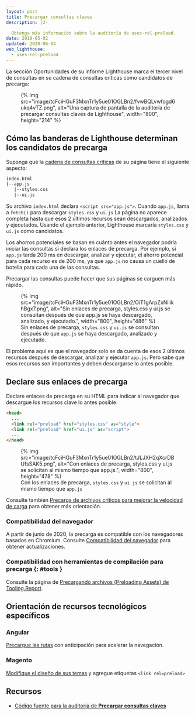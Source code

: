 ```yaml
---
layout: post
title: Precargar consultas claves
description: |2-

  Obtenga más información sobre la auditoría de uses-rel-preload.
date: 2019-05-02
updated: 2020-06-04
web_lighthouse:
  - uses-rel-preload
---
```


La sección Oportunidades de su informe Lighthouse marca el tercer nivel de consultas en su cadena de consultas críticas como candidatos de precarga:

<figure> {% Img src="image/tcFciHGuF3MxnTr1y5ue01OGLBn2/fvwBQLvwfogd6ukq4vTZ.png", alt="Una captura de pantalla de la auditoría de precargar consultas claves de Lighthouse", width="800", height="214" %}</figure>

## Cómo las banderas de Lighthouse determinan los candidatos de precarga

Suponga que la [cadena de consultas críticas](/critical-request-chains) de su página tiene el siguiente aspecto:

```html
index.html
|--app.js
   |--styles.css
   |--ui.js
```

Su archivo `index.html` declara `<script src="app.js">`. Cuando `app.js`, llama a `fetch()` para descargar `styles.css` y `ui.js` La página no aparece completa hasta que esos 2 últimos recursos sean descargados, analizados y ejecutados. Usando el ejemplo anterior, Lighthouse marcaría `styles.css` y `ui.js` como candidatos.

Los ahorros potenciales se basan en cuánto antes el navegador podría iniciar las consultas si declara los enlaces de precarga. Por ejemplo, si `app.js` tarda 200 ms en descargar, analizar y ejecutar, el ahorro potencial para cada recurso es de 200 ms, ya que `app.js` no causa un cuello de botella para cada una de las consultas.

Precargar las consultas puede hacer que sus páginas se carguen más rápido.

<figure>{% Img src="image/tcFciHGuF3MxnTr1y5ue01OGLBn2/OiT1gArpZxNliikhBgx7.png", alt="Sin enlaces de precarga, styles.css y ui.js se consultan después de que app.js se haya descargado, analizado, y ejecutado.", width="800", height="486" %} <figcaption> Sin enlaces de precarga, <code>styles.css</code> y <code>ui.js</code> se consultan después de que <code>app.js</code> se haya descargado, analizado y ejecutado.</figcaption></figure>

El problema aquí es que el navegador solo se da cuenta de esos 2 últimos recursos después de descargar, analizar y ejecutar `app.js`. Pero sabe que esos recursos son importantes y deben descargarse lo antes posible.

## Declare sus enlaces de precarga

Declare enlaces de precarga en su HTML para indicar al navegador que descargue los recursos clave lo antes posible.

```html
<head>
  ...
  <link rel="preload" href="styles.css" as="style">
  <link rel="preload" href="ui.js" as="script">
  ...
</head>
```

<figure>{% Img src="image/tcFciHGuF3MxnTr1y5ue01OGLBn2/tJLJXH2qXcrDBUfsSAK5.png", alt="Con enlaces de precarga, styles.css y ui.js se solicitan al mismo tiempo que app.js.", width="800", height="478" %} <figcaption> Con los enlaces de precarga, <code>styles.css</code> y <code>ui.js</code> se solicitan al mismo tiempo que <code>app.js</code></figcaption></figure>

Consulte también [Precarga de archivos críticos para mejorar la velocidad de carga](/preload-critical-assets) para obtener más orientación.

### Compatibilidad del navegador

A partir de junio de 2020, la precarga es compatible con los navegadores basados en Chromium. Consulte [Compatibilidad del navegador](https://developer.mozilla.org/docs/Web/HTML/Preloading_content#Browser_compatibility) para obtener actualizaciones.

### Compatibilidad con herramientas de compilación para precarga {: #tools }

Consulte la página de [Precargando archivos (Preloading Assets) de Tooling.Report](https://bundlers.tooling.report/non-js-resources/html/preload-assets/?utm_source=web.dev&utm_campaign=lighthouse&utm_medium=uses-rel-preload).

## Orientación de recursos tecnológicos específicos

### Angular

[Precargue las rutas](/route-preloading-in-angular/) con anticipación para acelerar la navegación.

### Magento

[Modifique el diseño de sus temas](https://devdocs.magento.com/guides/v2.3/frontend-dev-guide/layouts/xml-manage.html) y agregue etiquetas `<link rel=preload>`

## Recursos

- [Código fuente para la auditoría de **Precargar consultas claves**](https://github.com/GoogleChrome/lighthouse/blob/master/lighthouse-core/audits/uses-rel-preload.js)

